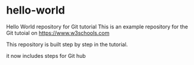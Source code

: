 # hello-world
Hello World repository for Git tutorial
This is an example repository for the Git tutoial on https://www.w3schools.com

This repository is built step by step in the tutorial.

it now includes steps for Git hub
